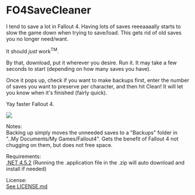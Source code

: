 # FO4SaveCleaner
I tend to save a lot in Fallout 4. Having lots of saves reeeaaaally starts to slow the game down when trying to save/load. This gets rid of old saves you no longer need/want.

It should *just* work<sup>TM</sup>.

By that, download, put it wherever you desire. Run it. It may take a few seconds to start (depending on how many saves you have).

Once it pops up, check if you want to make backups first, enter the number of saves you want to preserve per character, and then hit Clean!
It will let you know when it's finished (fairly quick).

Yay faster Fallout 4.

![](https://i.imgur.com/gnUrozQ.png)

Notes:  
Backing up simply moves the unneeded saves to a "Backups" folder in "..My Documents/My Games/Fallout4". Gets the benefit of Fallout 4 not chugging on them, but does not free space.

Requirements:  
[.NET 4.5.2](https://www.microsoft.com/en-us/download/details.aspx?id=42643) (Running the .application file in the .zip will auto download and install if needed)

License:  
[See LICENSE.md](LICENSE.md)

